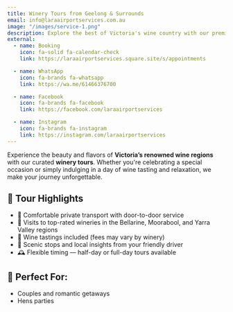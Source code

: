 ```yaml
---
title: Winery Tours from Geelong & Surrounds
email: info@laraairportservices.com.au
image: "/images/service-1.png"
description: Explore the best of Victoria's wine country with our premium winery tour service.
external:
  - name: Booking
    icon: fa-solid fa-calendar-check
    link: https://laraairportservices.square.site/s/appointments

  - name: WhatsApp
    icon: fa-brands fa-whatsapp
    link: https://wa.me/61466376700

  - name: Facebook
    icon: fa-brands fa-facebook
    link: https://facebook.com/laraairportservices

  - name: Instagram
    icon: fa-brands fa-instagram
    link: https://instagram.com/laraairportservices
---
```


Experience the beauty and flavors of **Victoria’s renowned wine regions** with our curated **winery tours**. Whether you're celebrating a special occasion or simply indulging in a day of wine tasting and relaxation, we make your journey unforgettable.

## 🌿 Tour Highlights

- 🚐 Comfortable private transport with door-to-door service
- 🍇 Visits to top-rated wineries in the Bellarine, Moorabool, and Yarra Valley regions
- 🍷 Wine tastings included (fees may vary by winery)
- 📸 Scenic stops and local insights from your friendly driver
- 🕰️ Flexible timing — half-day or full-day tours available

## 🥂 Perfect For:

- Couples and romantic getaways
- Hens parties

